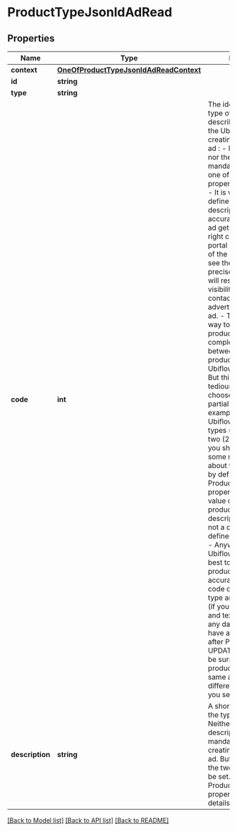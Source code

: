 # ProductTypeJsonldAdRead

## Properties
Name | Type | Description | Notes
------------ | ------------- | ------------- | -------------
**context** | [**OneOfProductTypeJsonldAdReadContext**](OneOfProductTypeJsonldAdReadContext.md) |  | [optional] 
**id** | **string** |  | [optional] 
**type** | **string** |  | [optional] 
**code** | **int** | The identifier of the type of product described by the ad, in the Ubiflow IS.  When creating or updating an ad :  - Neither the code nor the description are mandatory.   But at least one of the two properties must be set.  - It is very important to define the code or description very accurately,   so that the ad get published in the right category on each portal :   otherwise users of the portals will not see the ad when using precise criteria,   which will result in less visibility and thus less contacts for the advertiser owning the ad.  - The most accurate way to define the product type is to do a complete mapping   between your own product types and Ubiflow&#x27;s product types.   But this can be very tedious, so you can choose to make only a partial mapping,   for example using only Ubiflow&#x27;s main product types (level one (1) and two (2)).   In this case, you should please add some more information about the product type,   by defining in the ProductType.description property the full string value of your own product type,   ie the descriptive value (and not a code name) as it is defined in your own IS.  - Anyway, it is part of Ubiflow&#x27;s job to do its best to define the product type   more accurately, using the code of the product type and its description (if you set it),   the title and text of the ad, and any data enabling to have a better result.   So after POSTing or UPDATing an ad, don&#x27;t be surprised   if the product type of the same ad you GET is different from the one you set. | [optional] 
**description** | **string** | A short description of the type of product.  Neither the code nor the description are mandatory when creating or updating an ad. But at least one of the two properties must be set.  Refer to the ProductType.code property for more details. | [optional] 

[[Back to Model list]](../../README.md#documentation-for-models) [[Back to API list]](../../README.md#documentation-for-api-endpoints) [[Back to README]](../../README.md)

